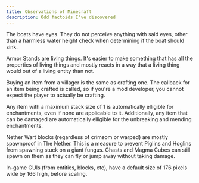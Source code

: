 ```yaml
---
title: Observations of Minecraft
description: Odd factoids I've discovered
---
```


The boats have eyes. They do not perceive anything with said eyes, other than a
harmless water height check when determining if the boat should sink.

Armor Stands are living things. It's easier to make something that has all the
properties of living things and mostly reacts in a way that a living thing would
out of a living entity than not.

Buying an item from a villager is the same as crafting one. The callback for an
item being crafted is called, so if you're a mod developer, you cannot expect
the player to actually be crafting.

Any item with a maximum stack size of 1 is automatically elligible for
enchantments, even if none are applicable to it. Additionally, any item that can
be damaged are automatically elligible for the unbreaking and mending
enchantments.

Nether Wart blocks (regardless of crimsom or warped) are mostly spawnproof in
The Nether. This is a measure to prevent Piglins and Hoglins from spawning stuck
on a giant fungus. Ghasts and Magma Cubes can still spawn on them as they can
fly or jump away without taking damage.

In-game GUIs (from entities, blocks, etc), have a default size of 176 pixels
wide by 166 high, before scaling.
